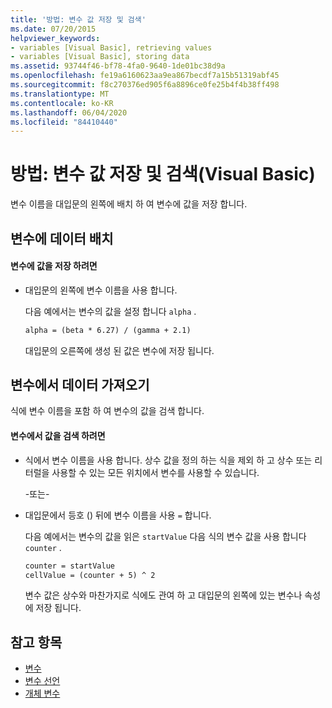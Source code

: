 ```yaml
---
title: '방법: 변수 값 저장 및 검색'
ms.date: 07/20/2015
helpviewer_keywords:
- variables [Visual Basic], retrieving values
- variables [Visual Basic], storing data
ms.assetid: 93744f46-bf78-4fa0-9640-1de01bc38d9a
ms.openlocfilehash: fe19a6160623aa9ea867becdf7a15b51319abf45
ms.sourcegitcommit: f8c270376ed905f6a8896ce0fe25b4f4b38ff498
ms.translationtype: MT
ms.contentlocale: ko-KR
ms.lasthandoff: 06/04/2020
ms.locfileid: "84410440"
---
```

# <a name="how-to-move-data-into-and-out-of-a-variable-visual-basic"></a>방법: 변수 값 저장 및 검색(Visual Basic)

변수 이름을 대입문의 왼쪽에 배치 하 여 변수에 값을 저장 합니다.

## <a name="putting-data-in-a-variable"></a>변수에 데이터 배치

#### <a name="to-store-a-value-in-a-variable"></a>변수에 값을 저장 하려면

- 대입문의 왼쪽에 변수 이름을 사용 합니다.

    다음 예에서는 변수의 값을 설정 합니다 `alpha` .

    ```vb
    alpha = (beta * 6.27) / (gamma + 2.1)
    ```

    대입문의 오른쪽에 생성 된 값은 변수에 저장 됩니다.

## <a name="getting-data-from-a-variable"></a>변수에서 데이터 가져오기

식에 변수 이름을 포함 하 여 변수의 값을 검색 합니다.

#### <a name="to-retrieve-a-value-from-a-variable"></a>변수에서 값을 검색 하려면

- 식에서 변수 이름을 사용 합니다. 상수 값을 정의 하는 식을 제외 하 고 상수 또는 리터럴을 사용할 수 있는 모든 위치에서 변수를 사용할 수 있습니다.

  \-또는-

- 대입문에서 등호 () 뒤에 변수 이름을 사용 `=` 합니다.

  다음 예에서는 변수의 값을 읽은 `startValue` 다음 식의 변수 값을 사용 합니다 `counter` .

  ```vb
  counter = startValue
  cellValue = (counter + 5) ^ 2
  ```

  변수 값은 상수와 마찬가지로 식에도 관여 하 고 대입문의 왼쪽에 있는 변수나 속성에 저장 됩니다.

## <a name="see-also"></a>참고 항목

- [변수](index.md)
- [변수 선언](variable-declaration.md)
- [개체 변수](object-variables.md)
